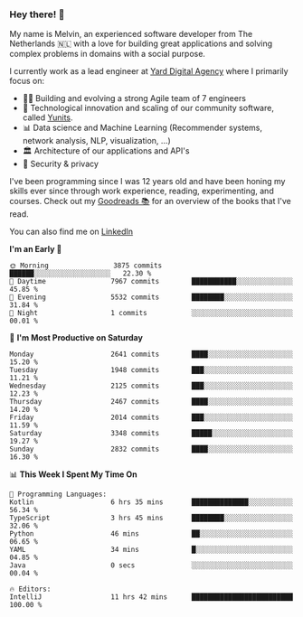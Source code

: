### Hey there! 👋

My name is Melvin, an experienced software developer from The Netherlands 🇳🇱 with a love for building great applications and solving complex problems in domains with a social purpose. 

I currently work as a lead engineer at [Yard Digital Agency](https://github.com/yardinternet) where I primarily focus on:

* 👏🏼 Building and evolving a strong Agile team of 7 engineers
* 🚀 Technological innovation and scaling of our community software, called [Yunits](https://www.yunits.com/).
* 📊 Data science and Machine Learning (Recommender systems, network analysis, NLP, visualization, ...)
* 🏛 Architecture of our applications and API's
* 🔐 Security & privacy

I've been programming since I was 12 years old and have been honing my skills ever since through work experience, reading, experimenting, and courses.
Check out my [Goodreads 📚](https://goodreads.com/melvinkoopmans) for an overview of the books that I've read. 

You can also find me on [LinkedIn](https://www.linkedin.com/in/melvinkoopmans)

<!--START_SECTION:waka-->
**I'm an Early 🐤** 

```text
🌞 Morning                3875 commits        ██████░░░░░░░░░░░░░░░░░░░   22.30 % 
🌆 Daytime                7967 commits        ███████████░░░░░░░░░░░░░░   45.85 % 
🌃 Evening                5532 commits        ████████░░░░░░░░░░░░░░░░░   31.84 % 
🌙 Night                  1 commits           ░░░░░░░░░░░░░░░░░░░░░░░░░   00.01 % 
```
📅 **I'm Most Productive on Saturday** 

```text
Monday                   2641 commits        ████░░░░░░░░░░░░░░░░░░░░░   15.20 % 
Tuesday                  1948 commits        ███░░░░░░░░░░░░░░░░░░░░░░   11.21 % 
Wednesday                2125 commits        ███░░░░░░░░░░░░░░░░░░░░░░   12.23 % 
Thursday                 2467 commits        ████░░░░░░░░░░░░░░░░░░░░░   14.20 % 
Friday                   2014 commits        ███░░░░░░░░░░░░░░░░░░░░░░   11.59 % 
Saturday                 3348 commits        █████░░░░░░░░░░░░░░░░░░░░   19.27 % 
Sunday                   2832 commits        ████░░░░░░░░░░░░░░░░░░░░░   16.30 % 
```


📊 **This Week I Spent My Time On** 

```text
💬 Programming Languages: 
Kotlin                   6 hrs 35 mins       ██████████████░░░░░░░░░░░   56.34 % 
TypeScript               3 hrs 45 mins       ████████░░░░░░░░░░░░░░░░░   32.06 % 
Python                   46 mins             ██░░░░░░░░░░░░░░░░░░░░░░░   06.65 % 
YAML                     34 mins             █░░░░░░░░░░░░░░░░░░░░░░░░   04.85 % 
Java                     0 secs              ░░░░░░░░░░░░░░░░░░░░░░░░░   00.04 % 

🔥 Editors: 
IntelliJ                 11 hrs 42 mins      █████████████████████████   100.00 % 
```


<!--END_SECTION:waka-->
